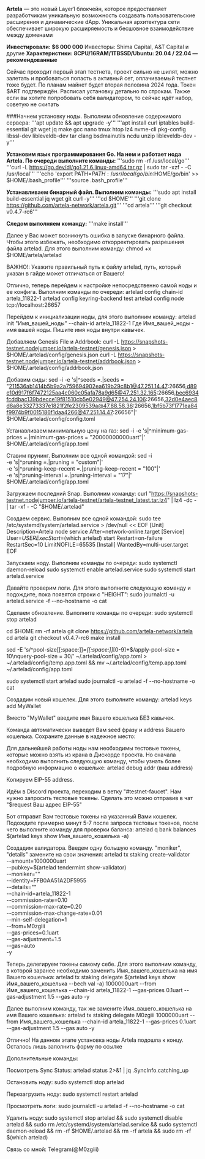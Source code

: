 **Artela** — это новый Layer1 блокчейн, которое предоставляет разработчикам уникальную возможность создавать пользовательские расширения и динамические dApp. Уникальная архитектура сети обеспечивает широкую расширяемость и бесшовное взаимодействие между доменами

**Инвестировали: $6 000 000**
Инвесторы: Shima Capital, A&T Capital и другие
**Характеристики: 8CPU/16RAM/1TBSSD/Ubuntu: 20.04 / 22.04 — рекомендованные**

Сейчас проходит первый этап тестнета, проект сильно не шилят, можно залетать и пробоваться попасть в активный сет, оплачиваемый тестнет тоже будет. По планам майнет будет вторая половина 2024 года. Токен $ART подтверждён. Расписал установку детально по строкам. Также если вы хотите попробовать себя валидатором, то сейчас идёт набор, советую не скипать

###Начнем установку ноды. Выполним обновление содержимого сервера:
'''apt update && apt upgrade -y'''
'''apt install curl iptables build-essential git wget jq make gcc nano tmux htop lz4 nvme-cli pkg-config libssl-dev libleveldb-dev tar clang bsdmainutils ncdu unzip libleveldb-dev -y'''

**Установим язык программирования Go. На нем и работает нода Artela. По очереди выполните команды:**
'''sudo rm -rf /usr/local/go'''
'''curl -L https://go.dev/dl/go1.21.6.linux-amd64.tar.gz | sudo tar -xzf - -C /usr/local'''
'''echo 'export PATH=$PATH:/usr/local/go/bin:$HOME/go/bin' >> $HOME/.bash_profile'''
'''source .bash_profile'''

**Устанавливаем бинарный файл. Выполним команды:**
'''sudo apt install build-essential jq wget git curl  -y'''
'''cd $HOME'''
'''git clone https://github.com/artela-network/artela.git'''
'''cd artela'''
'''git checkout v0.4.7-rc6'''

**Следом выполняем команду:**
'''make install'''

Далее у Вас может возникнуть ошибка в запуске бинарного файла. Чтобы этого избежать, необходимо откорректировать разрешения файла artelad. Для этого выполним команду:
chmod +x $HOME/artela/artelad

ВАЖНО!: Укажите правильный путь к файлу artelad, путь, который указан в гайде может отличаться от Вашего!

Отлично, теперь перейдем к настройке непосредственно самой ноды и ее конфига. Выполним команды по очереди:
artelad config chain-id artela_11822-1
artelad config keyring-backend test
artelad config node tcp://localhost:26657

Перейдем к инициализации ноды, для этого выполним команду:
artelad init "Имя_вашей_ноды" --chain-id artela_11822-1
Где Имя_вашей_ноды - имя вашей ноды. Пишите имя ноды внутри кавычек.

Добавляем Genesis File и Addrbook:
curl -L https://snapshots-testnet.nodejumper.io/artela-testnet/genesis.json > $HOME/.artelad/config/genesis.json
curl -L https://snapshots-testnet.nodejumper.io/artela-testnet/addrbook.json > $HOME/.artelad/config/addrbook.json

Добавим сиды:
sed -i -e 's|^seeds *=.*|seeds = "211536ab1414b5b9a2a759694902ea619b29c8b1@47.251.14.47:26656,d89e10d917f6f7472125aa4c060c05afa78a9d65@47.251.32.165:26656,bec6934fcddbac139bdecce19f81510cb5e02949@47.254.24.106:26656,32d0e4aec8d8a8e33273337e1821f2fe2309539a@47.88.58.36:26656,1bf5b73f1771ea84f9974b9f0015186f1daa4266@47.251.14.47:26656"|' $HOME/.artelad/config/config.toml

Устанавливаем минимальную цену на газ:
sed -i -e 's|^minimum-gas-prices *=.*|minimum-gas-prices = "20000000000uart"|' $HOME/.artelad/config/app.toml

Ставим прунинг. Выполним все одной командой:
sed -i \
  -e 's|^pruning *=.*|pruning = "custom"|' \
  -e 's|^pruning-keep-recent *=.*|pruning-keep-recent = "100"|' \
  -e 's|^pruning-interval *=.*|pruning-interval = "17"|' \
  $HOME/.artelad/config/app.toml

Загружаем последний Snap. Выполним команду:
curl "https://snapshots-testnet.nodejumper.io/artela-testnet/artela-testnet_latest.tar.lz4" | lz4 -dc - | tar -xf - -C "$HOME/.artelad"

Создаем сервис. Выполним все одной командой:
sudo tee /etc/systemd/system/artelad.service > /dev/null << EOF
[Unit]
Description=Artela node service
After=network-online.target
[Service]
User=$USER
ExecStart=$(which artelad) start
Restart=on-failure
RestartSec=10
LimitNOFILE=65535
[Install]
WantedBy=multi-user.target
EOF

Запускаем ноду. Выполним команды по очереди:
sudo systemctl daemon-reload
sudo systemctl enable artelad.service
sudo systemctl start artelad.service

Давайте проверим логи. Для этого выполните следующую команду и подождите, пока появятся строки с "HEIGHT":
sudo journalctl -u artelad.service -f --no-hostname -o cat

Сделаем обновление. Выполните команды по очереди:
sudo systemctl stop artelad

cd $HOME
rm -rf artela
git clone https://github.com/artela-network/artela
cd artela
git checkout v0.4.7-rc6
make install

sed -E 's/^pool-size[[:space:]]*=[[:space:]]*[0-9]+$/apply-pool-size = 10\nquery-pool-size = 30/' ~/.artelad/config/app.toml > ~/.artelad/config/temp.app.toml && mv ~/.artelad/config/temp.app.toml ~/.artelad/config/app.toml

sudo systemctl start artelad
sudo journalctl -u artelad -f --no-hostname -o cat

Создадим новый кошелек. Для этого выполните команду:
artelad keys add MyWallet

Вместо "MyWallet" введите имя Вашего кошелька БЕЗ кавычек.

Команда автоматически выведет Вам seed фразу и address Вашего кошелька. Сохраните данные в надежное место:

Для дальнейшей работы ноды нам необходимы тестовые токены, которые можно взять из крана в Дискорде проекта. Но сначала необходимо выполнить следующую команду, чтобы узнать более подробную информацию о кошельке:
artelad debug addr (ваш address)

Копируем EIP-55 address.

Идём в Discord проекта, переходим в ветку "#testnet-faucet". Нам нужно запросить тестовые токены. Сделать это можно отправив в чат "$request Ваш адрес EIP-55"

Бот отправит Вам тестовые токены на указанный Вами кошелек. Подождите примерно минут 5-7 после запроса тестовых токенов, после чего выполните команду для проверки баланса:
artelad q bank balances $(artelad keys show Имя_вашего_кошелька -a)

Создадим валидатора. Введем одну большую команду. "moniker", "details" замените на свои значения:
artelad tx staking create-validator \
--amount=1000000uart \
--pubkey=$(artelad tendermint show-validator) \
--moniker="" \
--identity=FFB0AA51A2DF5955 \
--details="" \
--chain-id=artela_11822-1 \
--commission-rate=0.10 \
--commission-max-rate=0.20 \
--commission-max-change-rate=0.01 \
--min-self-delegation=1 \
--from=M0zgiii \
--gas-prices=0.1uart \
--gas-adjustment=1.5 \
--gas=auto \
-y 

Теперь делегируем токены самому себе. Для этого выполним команду, в которой заранее необходимо заменить Имя_вашего_кошелька на имя Вашего кошелька:
artelad tx staking delegate $(artelad keys show Имя_вашего_кошелька --bech val -a) 1000000uart --from Имя_вашего_кошелька --chain-id artela_11822-1 --gas-prices 0.1uart --gas-adjustment 1.5 --gas auto -y 

Далее выполним команду, так же замените Имя_вашего_кошелька на имя Вашего кошелька:
artelad tx staking delegate M0zgiii 1000000uart --from Имя_вашего_кошелька --chain-id artela_11822-1 --gas-prices 0.1uart --gas-adjustment 1.5 --gas auto -y

Отлично! На данном этапе установка ноды Artela подошла к концу. Осталось лишь заполнить форму по ссылке



Дополнительные команды:

Посмотреть Sync Status:
artelad status 2>&1 | jq .SyncInfo.catching_up

Остановить ноду:
sudo systemctl stop artelad

Перезагрузить ноду:
sudo systemctl restart artelad

Просмотреть логи:
sudo journalctl -u artelad -f --no-hostname -o cat

Удалить ноду:
sudo systemctl stop artelad && sudo systemctl disable artelad && sudo rm /etc/systemd/system/artelad.service && sudo systemctl daemon-reload && rm -rf $HOME/.artelad && rm -rf artela && sudo rm -rf $(which artelad) 

Связь со мной: Telegram(@M0zgiii)




